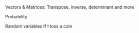 

Vectors & Matrices: Transpose, inverse, determinant and more



Probability

Random variables
If I toss a coin 